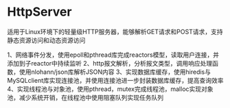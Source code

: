 # HttpServer
适用于Linux环境下的轻量级HTTP服务器，能够解析GET请求和POST请求，支持静态资源访问和动态资源访问

1、网络事件分发，使用epoll和pthread库完成reactors模型，读取用户连接，并添加到子reactor中持续监听
2、http报文解析，分析报文类型，调用响应处理函数，使用nlohann/json库解析JSON内容
3、实现数据库缓存，使用hiredis与MySQLclient库实现连接池，并使用连接池进一步封装数据库缓存，提高查询效率
4、实现线程池与对象池，使用pthread，mutex完成线程池，malloc实现对象池，减少系统开销，在线程池中使用阻塞队列实现任务队列
